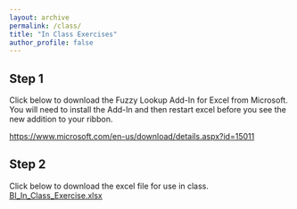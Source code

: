 ```yaml
---
layout: archive
permalink: /class/
title: "In Class Exercises"
author_profile: false
---
```


## Step 1
Click below to download the Fuzzy Lookup Add-In for Excel from Microsoft. You will need to install the Add-In and then restart excel before you see the new addition to your ribbon.

<a href="https://www.microsoft.com/en-us/download/details.aspx?id=15011">https://www.microsoft.com/en-us/download/details.aspx?id=15011</a>


## Step 2
Click below to download the excel file for use in class.  
<a href="/files/BI_In_Class_Exercise.xlsx">BI_In_Class_Exercise.xlsx</a>
